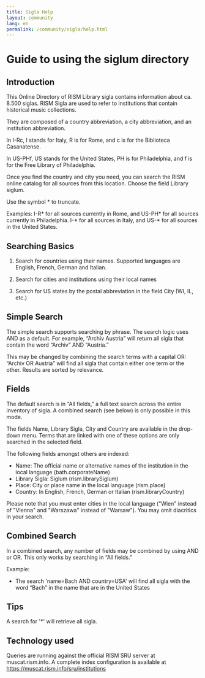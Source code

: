 ```yaml
---
title: Sigla Help
layout: community
lang: en
permalink: /community/sigla/help.html
---
```


# Guide to using the siglum directory

## Introduction

This Online Directory of RISM Library sigla contains information about ca. 8.500 siglas.
RISM Sigla are used to refer to institutions that contain historical music collections.

They are composed of a country abbreviation, a city abbreviation, and an institution abbreviation.

In I-Rc, I stands for Italy, R is for Rome, and c is for the Biblioteca Casanatense.

In US-PHf, US stands for the United States, PH is for Philadelphia, and f is for the Free Library of Philadelphia.

Once you find the country and city you need, you can search the RISM online catalog for all sources from this location. Choose the field Library siglum.

Use the symbol * to truncate.

Examples:
I-R* for all sources currently in Rome, and US-PH* for all sources currently in Philadelphia.
I-* for all sources in Italy, and US-* for all sources in the United States.

 
## Searching Basics

1. Search for countries using their names. Supported languages are English, French, German and Italian.

2. Search for cities and institutions using their local names

3. Search for US states by the postal abbreviation in the field City (WI, IL, etc.)

## Simple Search

The simple search supports searching by phrase. The search logic uses AND as a default. For example, “Archiv Austria” will return all sigla that contain the word “Archiv” AND “Austria.”

This may be changed by combining the search terms with a capital OR: “Archiv OR Austria” will find all sigla that contain either one term or the other. Results are sorted by relevance.

## Fields

The default search is in “All fields,” a full text search across the entire inventory of sigla. A combined search (see below) is only possible in this mode.

The fields Name, Library Sigla, City and Country are available in the drop-down menu. Terms that are linked with one of these options are only searched in the selected field.

The following fields amongst others are indexed:

* Name: The official name or alternative names of the institution in the local language (bath.corporateName)
* Library Sigla: Siglum (rism.librarySiglum)
* Place: City or place name in the local language (rism.place)
* Country: In English, French, German or Italian (rism.libraryCountry)

Please note that you must enter cities in the local language ("Wien" instead of "Vienna" and "Warszawa" instead of "Warsaw"). You may omit diacritics in your search.

## Combined Search

In a combined search, any number of fields may be combined by using AND or OR. This only works by searching in “All fields.”

Example:

* The search 'name=Bach AND country=USA' will find all sigla with the word “Bach” in the name that are in the United States

 
## Tips

A search for '\*' will retrieve all sigla.


## Technology used

Queries are running against the official RISM SRU server at muscat.rism.info. A complete index configuration is available at https://muscat.rism.info/sru/institutions

